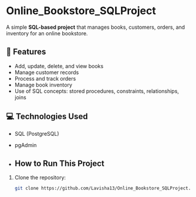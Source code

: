# Online_Bookstore_SQLProject

A simple **SQL-based project** that manages books, customers, orders, and inventory for an online bookstore.

## 🚀 Features
- Add, update, delete, and view books
- Manage customer records
- Process and track orders
- Manage book inventory
- Use of SQL concepts: stored procedures, constraints, relationships, joins

## 💻 Technologies Used
- SQL (PostgreSQL)
- pgAdmin

- ## How to Run This Project

1. Clone the repository:
   ```bash
   git clone https://github.com/Lavisha13/Online_Bookstore_SQLProject.git


